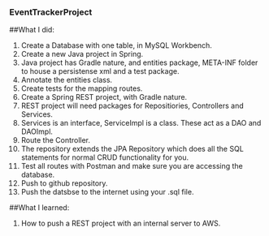 ### EventTrackerProject

##What I did:
1. Create a Database with one table, in MySQL Workbench.
2. Create a new Java project in Spring.
3. Java project has Gradle nature, and entities package, META-INF folder to house a persistense xml and a test package.
4. Annotate the entities class.
5. Create tests for the mapping routes.
6. Create a Spring REST project, with Gradle nature.
7. REST project will need packages for Repositiories, Controllers and Services.
8. Services is an interface, ServiceImpl is a class. These act as a DAO and DAOImpl.
9. Route the Controller.
10. The repository extends the JPA Repository which does all the SQL statements for normal CRUD functionality for you.
11. Test all routes with Postman and make sure you are accessing the database.
12. Push to github repository.
13. Push the datsbse to the internet using your .sql file.



##What I learned:
1. How to push a REST project with an internal server to AWS.

